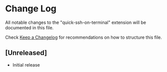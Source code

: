 # Change Log

All notable changes to the "quick-ssh-on-terminal" extension will be documented in this file.

Check [Keep a Changelog](http://keepachangelog.com/) for recommendations on how to structure this file.

## [Unreleased]

- Initial release